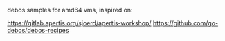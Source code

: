 debos samples for amd64 vms, inspired on:

https://gitlab.apertis.org/sjoerd/apertis-workshop/
https://github.com/go-debos/debos-recipes

